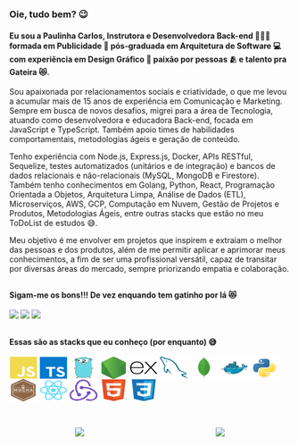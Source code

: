 ### Oie, tudo bem? 😉
#### Eu sou a Paulinha Carlos, Instrutora e Desenvolvedora Back-end 👩🏻‍💻 formada em Publicidade 🐓 pós-graduada em Arquitetura de Software 💻 com experiência em Design Gráfico 🎨 paixão por pessoas 🫂 e talento pra Gateira 😻. 

Sou apaixonada por relacionamentos sociais e criatividade, o que me levou a acumular mais de 15 anos de experiência em Comunicação e Marketing. Sempre em busca de novos desafios, migrei para a área de Tecnologia, atuando como desenvolvedora e educadora Back-end, focada em JavaScript e TypeScript. Também apoio times de habilidades comportamentais, metodologias ágeis e geração de conteúdo.
 
Tenho experiência com Node.js, Express.js, Docker, APIs RESTful, Sequelize, testes automatizados (unitários e de integração) e bancos de dados relacionais e não-relacionais (MySQL, MongoDB e Firestore). Também tenho conhecimentos em Golang, Python, React, Programação Orientada a Objetos, Arquitetura Limpa, Análise de Dados (ETL), Microserviços, AWS, GCP, Computação em Nuvem, Gestão de Projetos e Produtos, Metodologias Ágeis, entre outras stacks que estão no meu ToDoList de estudos 😅.

Meu objetivo é me envolver em projetos que inspirem e extraiam o melhor das pessoas e dos produtos, além de me permitir aplicar e aprimorar meus conhecimentos, a fim de ser uma profissional versátil, capaz de transitar por diversas áreas do mercado, sempre priorizando empatia e colaboração.

##
  
#### Sigam-me os bons!!! De vez enquando tem gatinho por lá 😻 
 
<div> 
  <a href="https://www.linkedin.com/in/apaulinhacarlos" target="_blank"><img height="40em" src="https://img.shields.io/badge/-LinkedIn-%230077B5?style=for-the-badge&logo=linkedin&logoColor=white" target="_blank"></a> 
  <a href="https://instagram.com/apaulinhacarlos" target="_blank"><img height="40em" src="https://img.shields.io/badge/-Instagram-%23E4405F?style=for-the-badge&logo=instagram&logoColor=white" target="_blank"></a> 
  <a href="mailto:apaulinhacarlos@gmail.com"><img height="40em" src="https://img.shields.io/badge/-Gmail-%23333?style=for-the-badge&logo=gmail&logoColor=white" target="_blank"></a> 
</div>

##

#### Essas são as stacks que eu conheço (por enquanto) 😅
<div style="display: inline_block">
  <img align="center" alt="paulinha-js" height="40" width="50" src="https://raw.githubusercontent.com/devicons/devicon/master/icons/javascript/javascript-plain.svg" title="JavaScript">
  <img align="center" alt="paulinha-ts" height="40" width="50" src="https://raw.githubusercontent.com/devicons/devicon/master/icons/typescript/typescript-original.svg" title="TypeScript">
  <img align="center" alt="paulinha-go" height="40" width="50" src="https://raw.githubusercontent.com/devicons/devicon/master/icons/go/go-original.svg" title="Go">  
  <img align="center" alt="paulinha-node" height="40" width="50" src="https://raw.githubusercontent.com/devicons/devicon/master/icons/nodejs/nodejs-original.svg" title="NodeJs">
  <img align="center" alt="paulinha-express" height="40" width="50" src="https://raw.githubusercontent.com/devicons/devicon/master/icons/express/express-original.svg" title="ExpressJs">
  <img align="center" alt="paulinha-mysql" height="40" width="50" src="https://raw.githubusercontent.com/devicons/devicon/master/icons/mysql/mysql-original.svg" title="MySQL">
  <img align="center" alt="paulinha-mongodb" height="40" width="50" src="https://raw.githubusercontent.com/devicons/devicon/master/icons/mongodb/mongodb-original.svg" title="MongoDB">
  <img align="center" alt="paulinha-docker" height="40" width="50" src="https://raw.githubusercontent.com/devicons/devicon/master/icons/docker/docker-original.svg" title="Docker">  
  <img align="center" alt="paulinha-python" height="40" width="50" src="https://raw.githubusercontent.com/devicons/devicon/master/icons/python/python-original.svg" title="Python">  
  <img align="center" alt="paulinha-mocha" height="40" width="50" src="https://raw.githubusercontent.com/devicons/devicon/master/icons/mocha/mocha-original.svg" title="Mocha">  
  <img align="center" alt="paulinha-react" height="40" width="50" src="https://raw.githubusercontent.com/devicons/devicon/master/icons/react/react-original.svg" title="React">
  <img align="center" alt="paulinha-redux" height="40" width="50" src="https://raw.githubusercontent.com/devicons/devicon/master/icons/redux/redux-original.svg" title="Redux">
  <img align="center" alt="paulinha-HTML" height="40" width="50" src="https://raw.githubusercontent.com/devicons/devicon/master/icons/html5/html5-original.svg" title="HTML">
  <img align="center" alt="paulinha-CSS" height="40" width="50" src="https://raw.githubusercontent.com/devicons/devicon/master/icons/css3/css3-original.svg" title="CSS">  
</div>

##

<br>

<div style="display: flex; justify-content: space-around;">
  <a href="https://github.com/apaulinhacarlos">
    <img height="185em" src="https://github-readme-stats.vercel.app/api/top-langs/?username=apaulinhacarlos&layout=compact&theme=dracula"/>
  </a>

  <a href="https://github.com/apaulinhacarlos">
    <img height="185em" src="https://github-readme-stats.vercel.app/api?username=apaulinhacarlos&show_icons=true&theme=dracula&rank_icon=github"/>
  </a>
  
</div>


<!---

![](http://github-profile-summary-cards.vercel.app/api/cards/profile-details?username=apaulinhacarlos&theme=dracula)
  
![Snake animation](https://github.com/apaulinhacarlos/apaulinhacarlos/blob/output/github-contribution-grid-snake.svg)

<picture>
  <source media="(prefers-color-scheme: dark)" srcset="https://raw.githubusercontent.com/apaulinhacarlos/apaulinhacarlos/output/github-contribution-grid-snake-dark.svg">
  <source media="(prefers-color-scheme: light)" srcset="https://raw.githubusercontent.com/apaulinhacarlos/apaulinhacarlos/output/github-contribution-grid-snake.svg">
  <img alt="github contribution grid snake animation" src="https://raw.githubusercontent.com/apaulinhacarlos/apaulinhacarlos/output/github-contribution-grid-snake.svg">
</picture>
<br><br>
 
 ---

<p align="center"> Total de Visitas no Perfil: <img src="https://em-content.zobj.net/thumbs/120/apple/325/detective_1f575-fe0f.png" alt=":detective:" height="24" width="24" /> </p>
<p align="center"> 
  <img align="center" src="https://profile-counter.glitch.me/apaulinhacarlos/count.svg" />
</p>

-->
